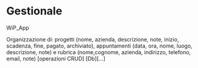 # Gestionale
WiP_App

Organizzazione di:
progetti (nome, azienda, descrizione, note, inizio, scadenza, fine, pagato, archiviato), 
appuntamenti (data, ora, nome, luogo, descrizione, note) e 
rubrica (nome,cognome, azienda, indirizzo, telefono, email, note)
[operazioni CRUD]
[Db][...]
